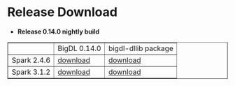 # Release Download

- **Release 0.14.0 nightly build**
<table border="1"
cellpadding="10"
>
    <tr>
        <td></td>
        <td>BigDL 0.14.0</td>
        <td>bigdl-dllib package</td>
    </tr>
    <tr>
       <td>Spark 2.4.6 </td>
       <td><a href="https://oss.sonatype.org/content/repositories/snapshots/com/intel/analytics/bigdl/bigdl-assembly-spark_2.4.6/0.14.0-SNAPSHOT/">download</a></td>
       <td><a href="https://oss.sonatype.org/content/repositories/snapshots/com/intel/analytics/bigdl/bigdl-dllib-spark_2.4.6/0.14.0-SNAPSHOT/">download</a></td> 
    </tr>
    <tr>
       <td>Spark 3.1.2 </td>
       <td><a href="https://oss.sonatype.org/content/repositories/snapshots/com/intel/analytics/bigdl/bigdl-assembly-spark_3.1.2/0.14.0-SNAPSHOT/">download</a></td> 
       <td><a href="https://oss.sonatype.org/content/repositories/snapshots/com/intel/analytics/bigdl/bigdl-dllib-spark_3.1.2/0.14.0-SNAPSHOT/">download</a></td> 
    </tr>
</table>
<br>
